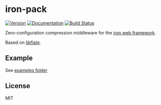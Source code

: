 # iron-pack

[![Version](https://img.shields.io/crates/v/iron-pack.svg)](https://crates.io/crates/iron-pack)
[![Documentation](https://docs.rs/iron-pack/badge.svg)](https://docs.rs/crate/iron-pack)
[![Build Status](https://travis-ci.org/selaux/iron-pack.svg?branch=master)](https://travis-ci.org/selaux/iron-pack)

Zero-configuration compression middleware for the [iron web framework](https://crates.io/crates/iron).

Based on [libflate](https://crates.io/crates/libflate).

## Example

See [examples folder](/examples)

## License

MIT